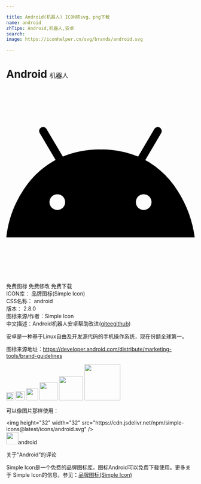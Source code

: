 ```yaml
---

title: Android(机器人) ICON转svg、png下载
name: android
zhTips: Android,机器人,安卓
search: 
image: https://iconhelper.cn/svg/brands/android.svg

---
```


# Android  <small style="font-size: 60%;font-weight: 100">机器人</small>

<div id="svg" class="svg-wrap">
<svg role="img" viewBox="0 0 24 24" xmlns="http://www.w3.org/2000/svg"><title>Android icon</title><path d="M24 19H0a13.6 13.6 0 0 1 2.21-6.07A11.2 11.2 0 0 1 5.87 9.4l.41-.23-2.02-3.41a.51.51 0 0 1 .17-.7.5.5 0 0 1 .69.18l2.08 3.5a12.62 12.62 0 0 1 4.84-.9 12.2 12.2 0 0 1 4.75.9l2.07-3.5a.5.5 0 0 1 .7-.17.51.51 0 0 1 .16.7L17.7 9.19l.5.28a11.38 11.38 0 0 1 3.63 3.62A14.48 14.48 0 0 1 24 19zm-7.5-4.48a1 1 0 0 0 1 1 1 1 0 0 0 1-1 1 1 0 0 0-1-1 1 1 0 0 0-1 1zm-11 0a1 1 0 0 0 1 1 1 1 0 0 0 1-1 1 1 0 0 0-1-1 1 1 0 0 0-1 1z"/></svg>
</div>
<detail full-name='android'></detail>

<div class="detail-page">
<p>
<span><span class="badge-success badge">免费图标</span> <span class="badge-success badge">免费修改</span>  <span class="badge-success badge">免费下载</span> </span>
<br/>
<span>
ICON库：
<span class="badge-secondary badge">品牌图标(Simple Icon)</span> 
</span>
<br/>
<span>
CSS名称：
<span class="badge-secondary badge">android</span> 
</span>

<br/>
<span>
版本：
<span class="badge-secondary badge">2.8.0</span> 
</span>
<br/>
<span>图标来源/作者：<span class="badge-light badge">Simple Icon</span></span> 
<br/>
<span class="zh-detail">中文描述：<span class="badge-primary badge">Android</span><span class="badge-primary badge">机器人</span><span class="badge-primary badge">安卓</span><span class="help-link"><span>帮助改进</span>(<a href="https://gitee.com/liuwave/icon-helper/edit/master/json/brands/android.json" target="_blank" rel="noopener noreferrer">gitee</a><a href="https://github.com/liuwave/icon-helper/edit/master/json/brands/android.json" target="_blank" rel="noopener noreferrer">github</a></span>)</span><br/>
</p>
</div><div class="description description alert alert-light"><p>安卓是一种基于Linux自由及开发源代码的手机操作系统，现在份额全球第一。</p><p>图标来源地址：<a href="https://developer.android.com/distribute/marketing-tools/brand-guidelines" target="_blank" rel="noopener noreferrer">https://developer.android.com/distribute/marketing-tools/brand-guidelines</a></p></div>
<div class="alert alert-dark">
<img height="21" width="21" src="https://cdn.jsdelivr.net/npm/simple-icons@latest/icons/android.svg" />
<img height="24" width="24" src="https://cdn.jsdelivr.net/npm/simple-icons@latest/icons/android.svg" />
<img height="32" width="32" src="https://cdn.jsdelivr.net/npm/simple-icons@latest/icons/android.svg" />
<img height="48" width="48" src="https://cdn.jsdelivr.net/npm/simple-icons@latest/icons/android.svg" />
<img height="64" width="64" src="https://cdn.jsdelivr.net/npm/simple-icons@latest/icons/android.svg" />
<img height="96" width="96" src="https://cdn.jsdelivr.net/npm/simple-icons@latest/icons/android.svg" />

</div>
<div>
  <p>可以像图片那样使用：    
  </p>
  <div class="alert alert-primary" style="font-size: 14px">
    &lt;img height="32" width="32" src="https://cdn.jsdelivr.net/npm/simple-icons@latest/icons/android.svg" /&gt;
    <copy-btn content='<img height="32" width="32" src="https://cdn.jsdelivr.net/npm/simple-icons@latest/icons/android.svg" />'></copy-btn>
  </div>
  <div class="alert alert-secondary">
    <img height="32" width="32" src="https://cdn.jsdelivr.net/npm/simple-icons@latest/icons/android.svg" />android
    <copy-btn content="android" btn-title="复制图标名称"></copy-btn>
  </div>
</div>

<Vssue title="关于“Android”的评论" >关于“Android”的评论</Vssue>


<div><p>Simple Icon是一个免费的品牌图标库。图标Android可以免费下载使用。更多关于  Simple Icon的信息，参见：<a target="_blank" href="https://iconhelper.cn/brands.html">品牌图标(Simple Icon)</a>
</p></div>
